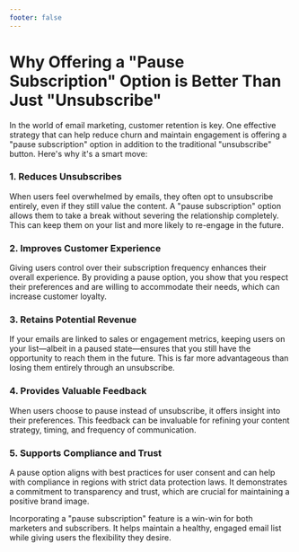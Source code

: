 ```yaml
---
footer: false
---
```


# Why Offering a "Pause Subscription" Option is Better Than Just "Unsubscribe"

In the world of email marketing, customer retention is key. One effective strategy that can help reduce churn and maintain engagement is offering a "pause subscription" option in addition to the traditional "unsubscribe" button. Here's why it's a smart move:

### 1. Reduces Unsubscribes
When users feel overwhelmed by emails, they often opt to unsubscribe entirely, even if they still value the content. A "pause subscription" option allows them to take a break without severing the relationship completely. This can keep them on your list and more likely to re-engage in the future.

### 2. Improves Customer Experience
Giving users control over their subscription frequency enhances their overall experience. By providing a pause option, you show that you respect their preferences and are willing to accommodate their needs, which can increase customer loyalty.

### 3. Retains Potential Revenue
If your emails are linked to sales or engagement metrics, keeping users on your list—albeit in a paused state—ensures that you still have the opportunity to reach them in the future. This is far more advantageous than losing them entirely through an unsubscribe.

### 4. Provides Valuable Feedback
When users choose to pause instead of unsubscribe, it offers insight into their preferences. This feedback can be invaluable for refining your content strategy, timing, and frequency of communication.

### 5. Supports Compliance and Trust
A pause option aligns with best practices for user consent and can help with compliance in regions with strict data protection laws. It demonstrates a commitment to transparency and trust, which are crucial for maintaining a positive brand image.

Incorporating a "pause subscription" feature is a win-win for both marketers and subscribers. It helps maintain a healthy, engaged email list while giving users the flexibility they desire.
